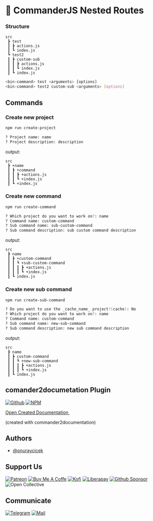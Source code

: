 
# 🚀 CommanderJS Nested Routes

### Structure

```
src
 ┣ test
 ┃ ┣ actions.js
 ┃ ┗ index.js
 ┗ test2
 ┃ ┣ custom-sub
 ┃ ┃ ┣ actions.js
 ┃ ┃ ┗ index.js
 ┃ ┗ index.js
```

```sh
<bin-command> test <arguments> [options]
<bin-command> test2 custom-sub <arguments> [options]
```
## Commands

### Create new project

```sh
npm run create-project

? Project name: name
? Project description: description
```

output:

```
src
 ┣ +name
 ┃ ┣ +command
 ┃ ┃ ┣ +actions.js
 ┃ ┃ ┗ +index.js
 ┃ ┗ +index.js
 ```

 
### Create new command

```sh
npm run create-command

? Which project do you want to work on?: name
? Command name: custom-command
? Sub command name: sub-custom-command
? Sub command description: sub custom command description
```

output:

```
src
 ┣ name
 ┃ ┣ +custom-command
 ┃ ┃ ┗ +sub-custom-command
 ┃ ┃ ┃ ┣ +actions.js
 ┃ ┃ ┃ ┗ +index.js
 ┃ ┗ index.js
 ```

### Create new sub command

```sh
npm run create-sub-command

? Do you want to use the _cache_name_ project?(cache): No
? Which project do you want to work on?: name
? Command name: custom-command
? Sub command name: new-sub-command
? Sub command description: new sub command description
```

output:

```
src
 ┣ name
 ┃ ┣ custom-command
 ┃ ┃ ┗ +new-sub-command
 ┃ ┃ ┃ ┣ +actions.js
 ┃ ┃ ┃ ┗ +index.js
 ┃ ┗ index.js
 ```

## comander2documetation Plugin

[![Github](https://img.shields.io/badge/GitHub-100000?style=for-the-badge&logo=github&logoColor=white)](https://www.github.com/kozmonos/comander2documetation)
[![NPM](https://img.shields.io/badge/npm-CB3837?style=for-the-badge&logo=npm&logoColor=white)](https://www.npmjs.com/package/@kozmonos/commander2documentation)

[Open Created Documentation <svg style="width:10px;fill:white" xmlns="http://www.w3.org/2000/svg" viewBox="0 0 448 512"><path d="M288 32c-12.9 0-24.6 7.8-29.6 19.8s-2.2 25.7 6.9 34.9L306.7 128 169.4 265.4c-12.5 12.5-12.5 32.8 0 45.3s32.8 12.5 45.3 0L352 173.3l41.4 41.4c9.2 9.2 22.9 11.9 34.9 6.9s19.8-16.6 19.8-29.6V64c0-17.7-14.3-32-32-32H288zM80 64C35.8 64 0 99.8 0 144V400c0 44.2 35.8 80 80 80H336c44.2 0 80-35.8 80-80V320c0-17.7-14.3-32-32-32s-32 14.3-32 32v80c0 8.8-7.2 16-16 16H80c-8.8 0-16-7.2-16-16V144c0-8.8 7.2-16 16-16h80c17.7 0 32-14.3 32-32s-14.3-32-32-32H80z"/></svg>](https://kozmonos.github.io/multi-commanderjs-template/test2/custom-sub/)

(created with commander2documentation)


## Authors

- [@onuraycicek](https://www.github.com/onuraycicek)


## Support Us

[![Patreon](https://img.shields.io/badge/Patreon-F96854?style=for-the-badge&logo=patreon&logoColor=white)](https://www.patreon.com/kozmonos)
[![Buy Me A Coffe](https://img.shields.io/badge/Buy_Me_A_Coffee-FFDD00?style=for-the-badge&logo=buy-me-a-coffee&logoColor=black)](https://www.buymeacoffee.com/kozmonos)
[![Kofi](https://img.shields.io/badge/Ko--fi-F16061?style=for-the-badge&logo=ko-fi&logoColor=white)](https://ko-fi.com/kozmonos)
[![Liberapay](https://img.shields.io/badge/Liberapay-F6C915?style=for-the-badge&logo=liberapay&logoColor=black)](https://liberapay.com/kozmonos/donate)
[![Github Sponsor](https://img.shields.io/badge/sponsor-30363D?style=for-the-badge&logo=GitHub-Sponsors&logoColor=#white)](https://github.com/sponsors/Kozmonos)
![Open Collective](https://img.shields.io/badge/OpenCollective-1F87FF?style=for-the-badge&logo=OpenCollective&logoColor=white)

## Communicate

[![Telegram](https://img.shields.io/badge/Telegram-2CA5E0?style=for-the-badge&logo=telegram&logoColor=white)](https://t.me/kozmonos)
[![Mail](https://img.shields.io/badge/Gmail-D14836?style=for-the-badge&logo=gmail&logoColor=white)](mailto:opensource@kozmonos.com)